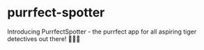 # purrfect-spotter
Introducing PurrfectSpotter - the purrfect app for all aspiring tiger detectives out there! 🐯🕵️‍♂️
